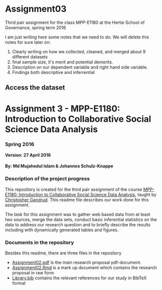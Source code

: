 # Assignment03
Third pair assignment for the class MPP-E1180 at the Hertie School of Governance, spring term 2016

I am just writing here some notes that we need to do. We will delete this notes for sure later on:
 
 1. Clearly writing on how we collected, cleaned, and merged about 9 different datasets
 2. final sample size, it's merit and potential demerits. 
 2. Description on our dependent variable and right hand side variable.
 3. Findings both descriptive and inferrential 


## Access the dataset

# Assignment 3 - MPP-E1180: Introduction to Collaborative Social Science Data Analysis

### Spring 2016

**Version: 27 April 2016**

#### By: Md Mujahedul Islam & Johannes Schulz-Knappe



### Description of the project progress

This repository is created for the third pair assignment of the course [MPP-E1180: Introduction to Collaborative Social Science Data Analysis](https://github.com/HertieDataScience/SyllabusAndLectures), taught by [Christopher Gandrud](https://github.com/christophergandrud). This readme file describes our work done for this assignment.

The task for this assignment was to gather web based data from at least two sources, merge the data sets, conduct basic inferential statistics on the data to address our research question and to briefly describe the results including with dynamically generated tables and figures.


### Documents in the repository

Besides this readme, there are three files in the repository




- [Assignment02.pdf](https://github.com/JohannesSchulz-Knappe/Assignment02/blob/master/Assignment02.pdf) is the main research proposal pdf-document.
- [Assignment02.Rmd](https://github.com/JohannesSchulz-Knappe/Assignment02/blob/master/Assignment02.Rmd) is a mark up document which contains the research proposal in raw form
- [Library.bib](https://github.com/JohannesSchulz-Knappe/Assignment02/blob/master/Library.bib) contains the relevant references for our study in BibTeX format
